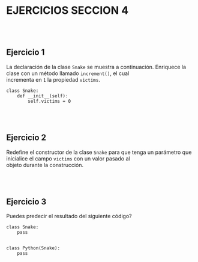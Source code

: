 # **EJERCICIOS SECCION 4**  
<br></br>  

## **Ejercicio 1**  

La declaración de la clase ```Snake``` se muestra a continuación. Enriquece la clase con un método llamado ```increment()```, el cual  
incrementa en ```1``` la propiedad ```victims```.  
```
class Snake:
    def __init__(self):
        self.victims = 0
```

<br></br>  

## **Ejercicio 2**  

Redefine el constructor de la clase ```Snake``` para que tenga un parámetro que inicialice el campo ```victims``` con un valor pasado al  
objeto durante la construcción.

<br></br>  

## **Ejercicio 3**  

Puedes predecir el resultado del siguiente código?  
```
class Snake:
    pass


class Python(Snake):
    pass


print(Python.__name__, 'es una', Snake.__name__)
print(Python.__bases__[0].__name__, 'puede ser una', Python.__name__)
```

<br></br>  

#  
<br></br>

- [Soluciones](Sec4-ejsol.md)
<br></br>
#  

[Volver a: Seccion 4 - PPO: Métodos](_Seccion4.md)  

[Volver a: Módulo 3 - Programación Orientada a Objetos y Procesamiento de Archivos en Python](../README.md)